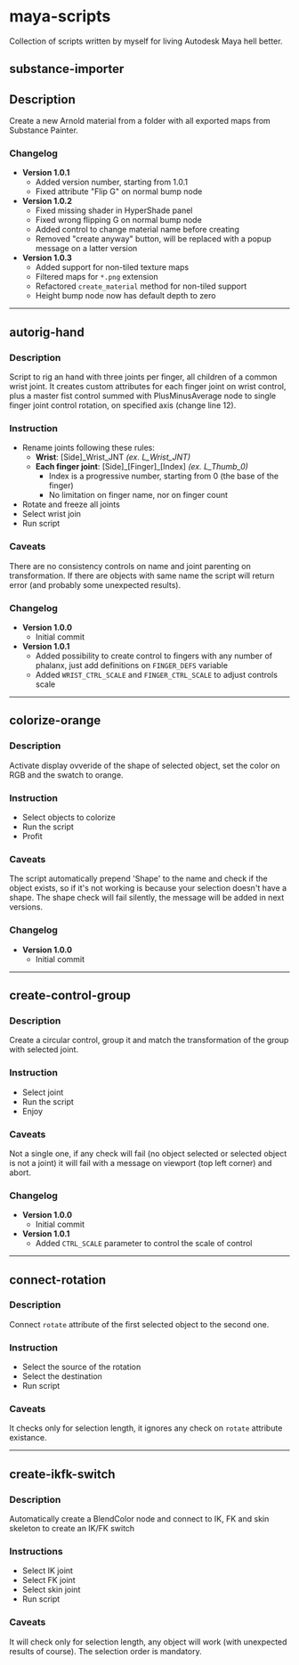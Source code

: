 # maya-scripts
Collection of scripts written by myself for living Autodesk Maya hell better.

## substance-importer

## Description
Create a new Arnold material from a folder with all exported maps from Substance Painter.

### Changelog
- **Version 1.0.1**
  - Added version number, starting from 1.0.1
  - Fixed attribute "Flip G" on normal bump node
- **Version 1.0.2**
    - Fixed missing shader in HyperShade panel
    - Fixed wrong flipping G on normal bump node
    - Added control to change material name before creating
    - Removed "create anyway" button, will be replaced with a popup message on a latter version
- **Version 1.0.3**
    - Added support for non-tiled texture maps
    - Filtered maps for `*.png` extension
    - Refactored `create_material` method for non-tiled support
    - Height bump node now has default depth to zero

---

## autorig-hand
### Description
Script to rig an hand with three joints per finger, all children of a common wrist joint. It creates custom attributes for each finger joint on wrist control, plus a master fist control summed with PlusMinusAverage node to single finger joint control rotation, on specified axis (change line 12).

### Instruction
- Rename joints following these rules:
    - **Wrist**: \[Side\]\_Wrist_JNT *(ex. L_Wrist_JNT)*
    - **Each finger joint**: \[Side\]\_\[Finger\]\_\[Index\] *(ex. L_Thumb_0)*
        - Index is a progressive number, starting from 0 (the base of the finger)
        - No limitation on finger name, nor on finger count
- Rotate and freeze all joints
- Select wrist join
- Run script

### Caveats
There are no consistency controls on name and joint parenting on transformation. If there are objects with same name the script will return error (and probably some unexpected results).

### Changelog
- **Version 1.0.0**
    - Initial commit
- **Version 1.0.1**
    - Added possibility to create control to fingers with any number of phalanx, just add definitions on `FINGER_DEFS` variable
    - Added `WRIST_CTRL_SCALE` and `FINGER_CTRL_SCALE` to adjust controls scale

---

## colorize-orange
### Description
Activate display ovveride of the shape of selected object, set the color on RGB and the swatch to orange.

### Instruction
- Select objects to colorize
- Run the script
- Profit

### Caveats

The script automatically prepend 'Shape' to the name and check if the object exists, so if it's not working is because your selection doesn't have a shape. The shape check will fail silently, the message will be added in next versions.

### Changelog
- **Version 1.0.0**
    - Initial commit

---

## create-control-group
### Description
Create a circular control, group it and match the transformation of the group with selected joint.

### Instruction
- Select joint
- Run the script
- Enjoy

### Caveats
Not a single one, if any check will fail (no object selected or selected object is not a joint) it will fail with a message on viewport (top left corner) and abort.

### Changelog
- **Version 1.0.0**
    - Initial commit
- **Version 1.0.1**
    - Added `CTRL_SCALE` parameter to control the scale of control

---

## connect-rotation
### Description
Connect `rotate` attribute of the first selected object to the second one.

### Instruction
- Select the source of the rotation
- Select the destination
- Run script

### Caveats
It checks only for selection length, it ignores any check on `rotate` attribute existance.

---

## create-ikfk-switch
### Description
Automatically create a BlendColor node and connect to IK, FK and skin skeleton to create an IK/FK switch

### Instructions
- Select IK joint
- Select FK joint
- Select skin joint
- Run script

### Caveats
It will check only for selection length, any object will work (with unexpected results of course). The selection order is mandatory.